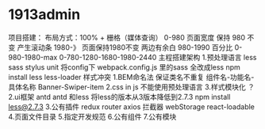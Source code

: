 # 1913admin
项目搭建：
布局方式：100% + 栅格（媒体查询）
0-980 页面宽度 保持 980 不变 产生滚动条
1980-》 页面保持1980不变  两边有余白
980-1990 百分比
0-980-1980-max
0-780-1280-1680-1980-2440 
主程搭建架构
1.预处理语言 less sass stylus  unit
   将config下 webpack.config.js 里的sass 全改成less
   npm install less  less-loader
   样式冲突
   1.BEM命名法 保证类名不重复  组件名-功能名-具体名称  Banner-Swiper-item
   2.css in js  不能使用预处理语言
   3.样式模块化 ？
2.ui框架
  antd
  antd 和less 
  将less的版本从3版本降低到2.7.3  npm install less@2.7.3
3.公有插件
  redux
  router
  axios 拦截器
  webStorage
  react-loadable
4.页面文件目录
5.指定开发规范
6.公有组件
7.公有模块
